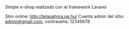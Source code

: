 Simple e-shop realizado con el framework Laravel

Sitio online: http://telasahora.pe.hu/
Cuenta admin del sitio: admin@gmail.com, contraseña: 12345678
